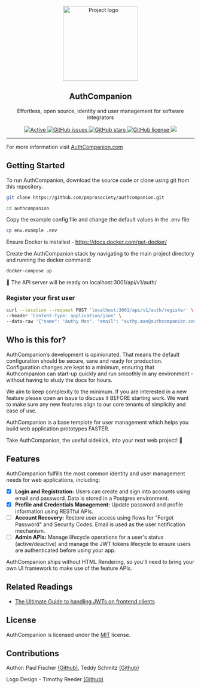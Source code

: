 <p align="center">
  <a href="https://authcompanion.com/" rel="noopener">
 <img width=200px height=200px src="https://i.imgur.com/VjsHEC9.png" alt="Project logo"></a>
</p>

<h2 align="center">AuthCompanion</h2>

<p align="center"> Effortless, open source, identity and user management for software integrators
</p>

<div align="center">

<a href="https://authcompanion.com">
     <img alt="Active" src="https://img.shields.io/badge/status-early%20development-orange">
   </a>
   <a href="https://github.com/pmprosociety/authcompanion/issues">
     <img alt="GitHub issues" src="http://img.shields.io/github/issues/pmprosociety/authcompanion">
   </a>
   <a href="https://github.com/pmprosociety/authcompanion/stargazers">
     <img alt="GitHub stars" src="https://img.shields.io/github/stars/pmprosociety/authcompanion">
   </a>
   <a href="">
     <img alt="GitHub license" src="https://img.shields.io/github/license/pmprosociety/authcompanion" />
   </a>
   <a href="https://deno.land">
     <img src="https://img.shields.io/badge/deno-1.5.2-green?logo=deno"/>
   </a>

</div>

---

For more information visit [AuthCompanion.com](https://authcompanion.com/)

## Getting Started

To run AuthCompanion, download the source code or clone using git from this repository.

```sh
git clone https://github.com/pmprosociety/authcompanion.git

cd authcompanion
```

Copy the example config file and change the default values in the .env file

```sh
cp env.example .env
```

Ensure Docker is installed - https://docs.docker.com/get-docker/

Create the AuthCompanion stack by navigating to the main project directory and running the docker command:

```sh
docker-compose up
```

🚀 The API server will be ready on localhost:3001/api/v1/auth/

### Register your first user

```sh
curl --location --request POST 'localhost:3001/api/v1/auth/register' \
--header 'Content-Type: application/json' \
--data-raw '{"name": "Authy Man", "email": "authy.man@authcompanion.com", "password": "supersecretpass"}'
```

## Who is this for?

AuthCompanion’s development is opinionated.  That means the default configuration should be secure, sane and ready for production.  Configuration changes are kept to a minimum, ensuring that Authcompanion can start-up quickly and run smoothly in any environment - without having to study the docs for hours. 

We aim to keep complexity to the minimum.  If you are interested in a new feature please open an issue to discuss it BEFORE starting work.  We want to make sure any new features align to our core tenants of simplicity and ease of use.

AuthCompanion is a base template for user management which helps you build web application prototypes FASTER.  

Take AuthCompanion, the useful sidekick, into your next web project! 👏

## Features
AuthCompanion fulfills the most common identity and user management needs for web applications, including:

- [x] **Login and Registration:** Users can create and sign into accounts using email and password. Data is stored in a Postgres environment.
- [x] **Profile and Credentials Management:** Update password and profile information using RESTful APIs. 
- [ ] **Account Recovery:** Restore user access using flows for "Forgot Password" and Security Codes. Email is used as the user notification mechanism. 
- [ ] **Admin APIs:** Manage lifecycle operations for a user's status (active/deactive) and manage the JWT tokens lifecycle to ensure users are authenticated before using your app. 

AuthCompanion ships without HTML Rendering, so you'll need to bring your own UI framework to make use of the feature APIs.

## Related Readings

- [The Ultimate Guide to handling JWTs on frontend clients](https://hasura.io/blog/best-practices-of-using-jwt-with-graphql/)

## License

AuthCompanion is licensed under the [MIT](https://opensource.org/licenses/MIT) license.

## Contributions
Author: Paul Fischer [(Github)](https://github.com/pmprosociety), Teddy Schmitz [(Github)](https://github.com/Teddy-Schmitz)

Logo Design - Timothy Reeder [(Github)](https://github.com/tokonoma)
